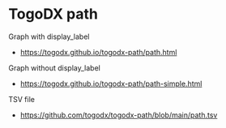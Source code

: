# TogoDX path

Graph with display_label
* https://togodx.github.io/togodx-path/path.html

Graph without display_label
* https://togodx.github.io/togodx-path/path-simple.html

TSV file
* https://github.com/togodx/togodx-path/blob/main/path.tsv
